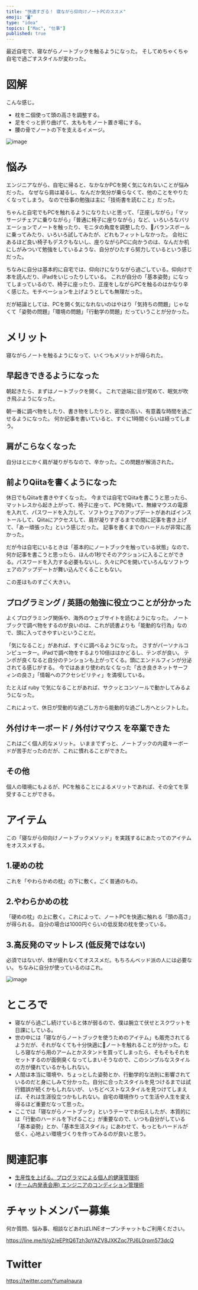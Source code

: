 ```yaml
---
title: "快適すぎる！ 寝ながら仰向けノートPCのススメ"
emoji: "🖥"
type: "idea"
topics: ["Mac", "仕事"]
published: true
---
```


最近自宅で、寝ながらノートブックを触るようになった。
そしてめちゃくちゃ自宅で過ごすスタイルが変わった。

# 図解

こんな感じ。

- 枕を二個使って頭の高さを調整する。
- 足をぐっと折り曲げて、太ももをノート置き場にする。
- 腰の骨でノートの下を支えるイメージ。

![image](https://qiita-image-store.s3.amazonaws.com/0/89618/492e36f8-3228-f3f7-bafe-50624583b664.png)

# 悩み

エンジニアながら、自宅に帰ると、なかなかPCを開く気になれないことが悩みだった。
なぜなら肩は凝るし、なんだか気分が乗らなくて、他のことをやりたくなってしまう。
なので仕事の勉強は主に「技術書を読むこと」だった。

ちゃんと自宅でもPCを触れるようになりたいと思って、「正座しながら」「マッサージチェアに乗りながら」「普通に椅子に座りながら」など、いろいろなバリエーションでノートを触ったり、モニタの角度を調整したり、バランスボールに乗ってみたり、いろいろ試してみたが、どれもフィットしなかった。
会社にあるほど良い椅子もデスクもないし、座りながらPCに向かうのは、なんだか机にしがみついて勉強をしているような、自分がひたすら努力しているという感じだった。

ちなみに自分は基本的に自宅では、仰向けになりながら過ごしている。仰向けで本を読んだり、iPadをいじったりしている。
これが自分の「基本姿勢」になってしまっているので、椅子に座ったり、正座をしながらPCを触るのはかなり辛く感じた。モチベーションを上げようとしても無理だった。

だが結論としては、PCを開く気になれないのはやはり「気持ちの問題」じゃなくて「姿勢の問題」「環境の問題」「行動学の問題」だっていうことが分かった。


# メリット

寝ながらノートを触るようになって、いくつもメリットが得られた。

## 早起きできるようになった

朝起きたら、まずはノートブックを開く。
これで途端に目が覚めて、眠気が吹き飛ぶようになった。

朝一番に調べ物をしたり、書き物をしたりと、密度の高い、有意義な時間を過ごせるようになった。
何か記事を書いていると、すぐに1時間ぐらいは経ってしまう。

## 肩がこらなくなった

自分はとにかく肩が凝りがちなので、辛かった。この問題が解消された。

## 前よりQiitaを書くようになった

休日でもQiitaを書きやすくなった。
今までは自宅でQiitaを書こうと思ったら、マットレスから起き上がって、椅子に座って、PCを開いて、無線マウスの電源を入れて、パスワードを入力して、ソフトウェアのアップデートがあればインストールして、Qiitaにアクセスして、肩が凝りすぎるまでの間に記事を書き上げて、「あー頑張った」という感じだった。
記事を書くまでのハードルが非常に高かった。

だが今は自宅にいるときは「基本的にノートブックを触っている状態」なので、何か記事を書こうと思ったら、ほんの1秒でそのアクションに入ることができる。パスワードを入力する必要もないし、久々にPCを開いていろんなソフトウェアのアップデートが舞い込んでくることもない。

この差はものすごく大きい。

## プログラミング / 英語の勉強に役立つことが分かった

よくプログラミング関係や、海外のウェブサイトを読むようになった。
ノートブックで調べ物をするのが良いのは、これが読書よりも「能動的な行為」なので、頭に入ってきやすいということだ。

「気になること」があれば、すぐに調べるようになった。
さすがパーソナルコンピューター。iPadで調べ物をするより10倍ははかどるし、テンポが良い。
テンポが良くなると自分のテンションも上がってくる。頭にエンドルフィンが分泌されてる感じがする。
今ではあまり使われなくなった「古き良きネットサーフィンの良さ」「情報へのアクセシビリティ」を満喫している。

たとえば ruby で気になることがあれば、サクッとコンソールで動かしてみるようになった。

これによって、休日が受動的な過ごし方から能動的な過ごし方へとシフトした。

## 外付けキーボード / 外付けマウス を卒業できた

これはごく個人的なメリット。
いままでずっと、ノートブックの内蔵キーボードが苦手だったのだが、これに慣れることができた。

## その他

個人の環境にもよるが、PCを触ることによるメリットであれば、その全てを享受することができる。

# アイテム

この「寝ながら仰向けノートブックメソッド」を実践するにあたってのアイテムをオススメする。

## 1.硬めの枕  

これを「やわらかめの枕」の下に敷く。ごく普通のもの。

## 2.やわらかめの枕

「硬めの枕」の上に敷く。これによって、ノートPCを快適に触れる「頭の高さ」が得られる。
自分の場合は1000円ぐらいの低反発の枕を使っている。

## 3.高反発のマットレス (低反発ではない)

必須ではないが、体が疲れなくてオススメだ。もちろんベッド派の人には必要ない。
ちなみに自分が使っているのはこれ。

![image](https://qiita-image-store.s3.amazonaws.com/0/89618/d88504ab-c782-527d-a199-86a2dd2ed750.png)

# ところで

- 寝ながら過ごし続けていると体が弱るので、僕は腕立て伏せとスクワットを日課にしている。
- 世の中には「寝ながらノートブックを使うためのアイテム」も販売されてるようだが、それがなくても十分快適にノートを触れることが分かった。むしろ寝ながら用のアームとかスタンドを買ってしまったら、そもそもそれをセットするのが面倒臭くなってしまいそうなので、このシンプルなスタイルの方が優れているかもしれない。
- 人間は本当に環境や、ちょっとした姿勢とか、行動学的な法則に影響されているのだと身にしみて分かった。自分に合ったスタイルを見つけるまでは試行錯誤が続くかもしれないが、 いちどベストなスタイルを見つけてしまえば、それは生涯役立つかもしれない。自宅の環境作りって生活や人生を変え得るほど重要だなって思った。
- ここでは「寝ながらノートブック」というテーマでお伝えしたが、本質的には「行動のハードルを下げること」が重要なので、いつも自分がしている「基本姿勢」とか、「基本生活スタイル」にあわせて、もっともハードルが低く、心地よい環境づくりを作ってみるのが良いと思う。

# 関連記事

- [生産性を上げる。プログラマによる個人的健康管理術](http://qiita.com/YumaInaura/items/ffab0ec0b9ef81c9811c)
- [(チーム内発表会用) エンジニアのコンディション管理術](http://qiita.com/YumaInaura/items/aba4cd42594da2baeed9)








<!-- Update From Qiita API -->

# チャットメンバー募集


何か質問、悩み事、相談などあればLINEオープンチャットもご利用ください。

https://line.me/ti/g2/eEPltQ6Tzh3pYAZV8JXKZqc7PJ6L0rpm573dcQ





# Twitter


https://twitter.com/YumaInaura


<!-- Update From Qiita API -->


